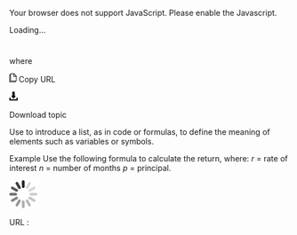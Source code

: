 Your browser does not support JavaScript. Please enable the Javascript.

Loading...

# 

where

![Copy URL](where_files/Copy.png)
Copy URL

![Download](where_files/Download.png)

Download topic

Use to introduce a list, as in code or formulas, to define the meaning of elements such as variables or symbols.

Example Use the following formula to calculate the return, where: *r* = rate of interest *n* = number of months *p* = principal.

![In progress](where_files/activity-large.gif)

URL :
